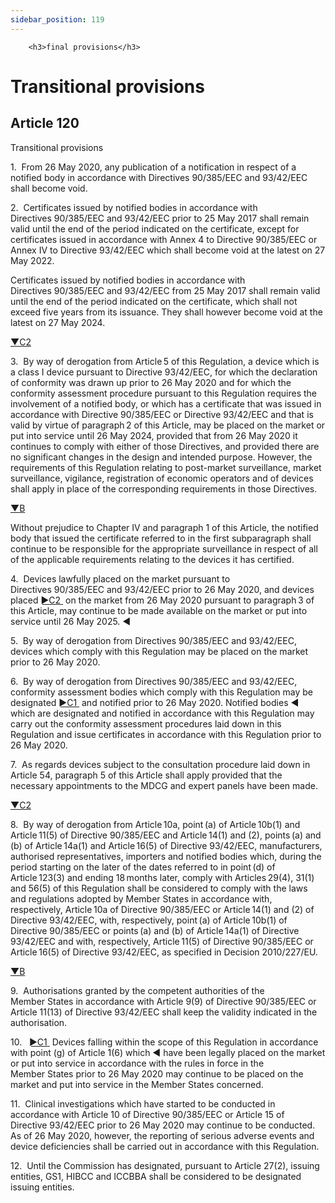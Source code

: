 ```yaml
---
sidebar_position: 119
---
```

        <h3>final provisions</h3>
<h1>Transitional provisions</h1>
<h2>Article 120</h2>
   <p class="stitle-article-norm">Transitional provisions</p>
   <p class="norm">1.&nbsp;&nbsp;From 26 May 2020, any publication of a 
notification in respect of a notified body in accordance with 
Directives&nbsp;90/385/EEC and 93/42/EEC shall become void.</p>
   <p class="norm">2.&nbsp;&nbsp;Certificates issued by notified bodies 
in accordance with Directives&nbsp;90/385/EEC and 93/42/EEC prior to 25 
May 2017 shall remain valid until the end of the period indicated on the
 certificate, except for certificates issued in accordance with 
Annex&nbsp;4 to Directive&nbsp;90/385/EEC or Annex&nbsp;IV to 
Directive&nbsp;93/42/EEC which shall become void at the latest on 27 May
 2022.</p>
   <p class="norm">Certificates issued by notified bodies in accordance 
with Directives&nbsp;90/385/EEC and 93/42/EEC from 25 May 2017 shall 
remain valid until the end of the period indicated on the certificate, 
which shall not exceed five years from its issuance. They shall however 
become void at the latest on 27 May 2024.</p>
   <p class="modref">
      <a href="https://eur-lex.europa.eu/legal-content/EN/AUTO/?uri=celex:32017R0745R%2802%29" onclick="window.open(this.href,'_blanc'); return false;" title="32017R0745R(02): REPLACED">▼C2</a><a class="anchorarrow" id="C2-4" href="#C2-5"><i class="fa fa-arrow-down" title="NEXT" ></i></a>
   </p>
   <p class="norm">3.&nbsp;&nbsp;By way of derogation from Article 5 of 
this Regulation, a device which is a class&nbsp;I device pursuant to 
Directive 93/42/EEC, for which the declaration of conformity was drawn 
up prior to 26&nbsp;May&nbsp;2020 and for which the conformity 
assessment procedure pursuant to this Regulation requires the 
involvement of a notified body, or which has a certificate that was 
issued in accordance with Directive 90/385/EEC or Directive 93/42/EEC 
and that is valid by virtue of paragraph 2 of this Article, may be 
placed on the market or put into service until 26&nbsp;May&nbsp;2024, 
provided that from 26&nbsp;May&nbsp;2020 it continues to comply with 
either of those Directives, and provided there are no significant 
changes in the design and intended purpose. However, the requirements of
 this Regulation relating to post-market surveillance, market 
surveillance, vigilance, registration of economic operators and of 
devices shall apply in place of the corresponding requirements in 
those&nbsp;Directives.</p>
   <p class="modref">
      <a href="https://eur-lex.europa.eu/legal-content/EN/AUTO/?uri=celex:32017R0745" onclick="window.open(this.href,'_blanc'); return false;" title="32017R0745">▼B</a><a class="anchorarrow" id="B-6" href="#B-7"><i class="fa fa-arrow-down" title="NEXT" ></i></a>
   </p>
   <p class="norm">Without prejudice to Chapter&nbsp;IV and 
paragraph&nbsp;1 of this Article, the notified body that issued the 
certificate referred to in the first subparagraph&nbsp;shall continue to
 be responsible for the appropriate surveillance in respect of all of 
the applicable requirements relating to the devices it has certified.</p>
   <p class="norm">4.&nbsp;&nbsp;Devices lawfully placed on the market 
pursuant to Directives&nbsp;90/385/EEC and 93/42/EEC prior to 26 May 
2020, and devices placed <span>
         <a href="https://eur-lex.europa.eu/legal-content/EN/AUTO/?uri=celex:32017R0745R%2802%29" onclick="window.open(this.href,'_blanc'); return false;" title="32017R0745R(02): REPLACED">
            <span class="boldface">►C2</span>
         </a><a class="anchorarrow" id="C2-5" href="#C2-6"><i class="fa fa-arrow-down" title="NEXT" ></i></a>
      </span>&nbsp;on the market from 26&nbsp;May&nbsp;2020 pursuant to 
paragraph 3 of this Article, may continue to be made available on the 
market or put into service until 26&nbsp;May&nbsp;2025.<span class="boldface">&nbsp;◄ </span>
   </p>
   <p class="norm">5.&nbsp;&nbsp;By way of derogation from 
Directives&nbsp;90/385/EEC and 93/42/EEC, devices which comply with this
 Regulation may be placed on the market prior to 26 May 2020.</p>
   <p class="norm">6.&nbsp;&nbsp;By way of derogation from 
Directives&nbsp;90/385/EEC and 93/42/EEC, conformity assessment bodies 
which comply with this Regulation may be designated <span>
         <a href="https://eur-lex.europa.eu/legal-content/EN/AUTO/?uri=celex:32017R0745R%2801%29" onclick="window.open(this.href,'_blanc'); return false;" title="32017R0745R(01): REPLACED">
            <span class="boldface">►C1</span>
         </a><a class="anchorarrow" id="C1-6" href="#C1-7"><i class="fa fa-arrow-down" title="NEXT" ></i></a>
      </span>&nbsp;and notified prior to 26&nbsp;May 2020. Notified bodies<span class="boldface">&nbsp;◄ </span>
 which are designated and notified in accordance with this Regulation 
may carry out the conformity assessment procedures laid down in this 
Regulation and issue certificates in accordance with this Regulation 
prior to 26 May 2020.</p>
   <p class="norm">7.&nbsp;&nbsp;As regards devices subject to the 
consultation procedure laid down in Article&nbsp;54, paragraph&nbsp;5 of
 this Article&nbsp;shall apply provided that the necessary appointments 
to the MDCG and expert panels have been made.</p>
   <p class="modref">
      <a href="https://eur-lex.europa.eu/legal-content/EN/AUTO/?uri=celex:32017R0745R%2802%29" onclick="window.open(this.href,'_blanc'); return false;" title="32017R0745R(02): REPLACED">▼C2</a><a class="anchorarrow" id="C2-6" href="#C2-7"><i class="fa fa-arrow-down" title="NEXT" ></i></a>
   </p>
   <p class="norm">8.&nbsp;&nbsp;By way of derogation from Article 10a, 
point (a) of Article 10b(1) and Article 11(5) of Directive 90/385/EEC 
and Article 14(1) and (2), points (a) and (b) of Article 14a(1) and 
Article 16(5) of Directive 93/42/EEC, manufacturers, authorised 
representatives, importers and notified bodies which, during the period 
starting on the later of the dates referred to in point (d) of 
Article 123(3) and ending 18 months later, comply with Articles 29(4), 
31(1) and 56(5) of this Regulation shall be considered to comply with 
the laws and regulations adopted by Member States in accordance with, 
respectively, Article 10a of Directive 90/385/EEC or Article 14(1) and 
(2) of Directive 93/42/EEC, with, respectively, point (a) of 
Article 10b(1) of Directive 90/385/EEC or points (a) and (b) of 
Article 14a(1) of Directive 93/42/EEC and with, respectively, 
Article 11(5) of Directive 90/385/EEC or Article 16(5) of Directive 
93/42/EEC, as specified in Decision 2010/227/EU.</p>
   <p class="modref">
      <a href="https://eur-lex.europa.eu/legal-content/EN/AUTO/?uri=celex:32017R0745" onclick="window.open(this.href,'_blanc'); return false;" title="32017R0745">▼B</a><a class="anchorarrow" id="B-7" href="#B-8"><i class="fa fa-arrow-down" title="NEXT" ></i></a>
   </p>
   <p class="norm">9.&nbsp;&nbsp;Authorisations granted by the competent
 authorities of the Member&nbsp;States in accordance with 
Article&nbsp;9(9) of Directive&nbsp;90/385/EEC or Article&nbsp;11(13) of
 Directive&nbsp;93/42/EEC shall keep the validity indicated in the 
authorisation.</p>
   <p class="norm">10.&nbsp;&nbsp;<span>
         <a href="https://eur-lex.europa.eu/legal-content/EN/AUTO/?uri=celex:32017R0745R%2801%29" onclick="window.open(this.href,'_blanc'); return false;" title="32017R0745R(01): REPLACED">
            <span class="boldface">►C1</span>
         </a><a class="anchorarrow" id="C1-7" href="#C1-8"><i class="fa fa-arrow-down" title="NEXT" ></i></a>
      </span>&nbsp;Devices falling within the scope of this Regulation in accordance with point (g) of Article&nbsp;1(6) which<span class="boldface">&nbsp;◄ </span>
 have been legally placed on the market or put into service in 
accordance with the rules in force in the Member&nbsp;States prior to 26
 May 2020 may continue to be placed on the market and put into service 
in the Member&nbsp;States concerned.</p>
   <p class="norm">11.&nbsp;&nbsp;Clinical investigations which have 
started to be conducted in accordance with Article&nbsp;10 of 
Directive&nbsp;90/385/EEC or Article&nbsp;15 of Directive&nbsp;93/42/EEC
 prior to 26 May 2020 may continue to be conducted. As of 26 May 2020, 
however, the reporting of serious adverse events and device deficiencies
 shall be carried out in accordance with this Regulation.</p>
   <p class="norm">12.&nbsp;&nbsp;Until the Commission has designated, 
pursuant to Article&nbsp;27(2), issuing entities, GS1, HIBCC and ICCBBA 
shall be considered to be designated issuing entities.</p>